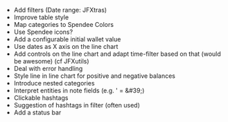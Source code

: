 - Add filters   (Date range: JFXtras)
- Improve table style
- Map categories to Spendee Colors
- Use Spendee icons?
- Add a configurable initial wallet value
- Use dates as X axis on the line chart
- Add controls on the line chart and adapt time-filter based on that (would be awesome)  (cf JFXutils)
- Deal with error handling
- Style line in line chart for positive and negative balances
- Introduce nested categories
- Interpret entities in note fields (e.g. '  = \&#39;)
- Clickable hashtags 
- Suggestion of hashtags in filter (often used)
- Add a status bar